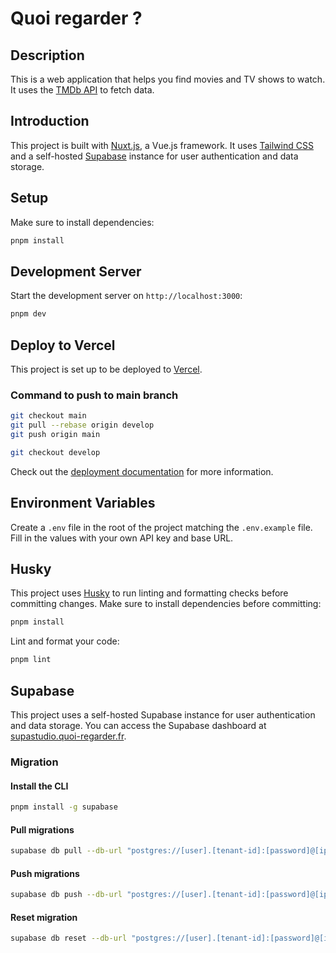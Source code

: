 # Quoi regarder ?

## Description

This is a web application that helps you find movies and TV shows to watch. It uses the [TMDb API](https://www.themoviedb.org/documentation/api) to fetch data.

## Introduction

This project is built with [Nuxt.js](https://nuxtjs.org/), a Vue.js framework. It uses [Tailwind CSS](https://tailwindcss.com/) and a self-hosted [Supabase](https://supabase.io/) instance for user authentication and data storage.

## Setup

Make sure to install dependencies:

```bash
pnpm install
```

## Development Server

Start the development server on `http://localhost:3000`:

```bash
pnpm dev
```

## Deploy to Vercel

This project is set up to be deployed to [Vercel](https://vercel.com/).

### Command to push to main branch

```bash
git checkout main
git pull --rebase origin develop
git push origin main

git checkout develop
```

Check out the [deployment documentation](https://nuxt.com/docs/getting-started/deployment) for more information.

## Environment Variables

Create a `.env` file in the root of the project matching the `.env.example` file. Fill in the values with your own API key and base URL.

## Husky

This project uses [Husky](https://typicode.github.io/husky) to run linting and formatting checks before committing changes. Make sure to install dependencies before committing:

```bash
pnpm install
```

Lint and format your code:

```bash
pnpm lint
```

## Supabase

This project uses a self-hosted Supabase instance for user authentication and data storage. You can access the Supabase dashboard at [supastudio.quoi-regarder.fr](https://supastudio.quoi-regarder.fr/).

### Migration

#### Install the CLI

```bash
pnpm install -g supabase
```

#### Pull migrations

```bash
supabase db pull --db-url "postgres://[user].[tenant-id]:[password]@[ip]:[port]/[db-name]"
```

#### Push migrations

```bash
supabase db push --db-url "postgres://[user].[tenant-id]:[password]@[ip]:[port]/[db-name]"
```

#### Reset migration

```bash
supabase db reset --db-url "postgres://[user].[tenant-id]:[password]@[ip]:[port]/[db-name] -f supabase/migrations/<file>.sql"
```

